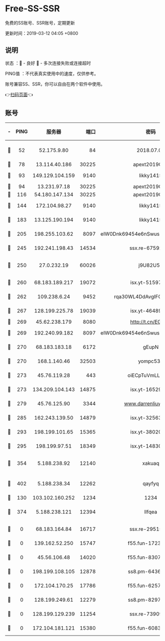 # Free-SS-SSR

免费的SS账号、SSR账号，定期更新

更新时间：2019-03-12 04:05 +0800

## 说明

状态     ：🙂 - 良好 🙁 - 多次连接失败或连接超时

PING值   ：不代表真实使用中的速度，仅供参考。

账号兼容SS、SSR，你可以自由在两个软件中使用。

👉[扫码页面](https://liesauer.github.io/Free-SS-SSR/)👈

## 账号

|-|PING|服务器|端口|密码|加密方式|区域|
|:----:|:----:|:-----:|-----:|:----:|:----:|:----:|
|🙂|52|52.175.9.80|84|2018.07.07|chacha20-ietf-poly1305|HK|
|🙂|78|13.114.40.186|30225|apext2019006|chacha20|JP|
|🙂|93|149.129.104.159|9140|likky1415|aes-256-cfb|HK|
|🙂|94|13.231.97.18|30225|apext2019006|chacha20|JP|
|🙂|116|54.180.147.134|30225|apext2019006|chacha20|KR|
|🙂|144|172.104.98.27|9140|likky1415|aes-256-cfb|JP|
|🙂|183|13.125.190.194|9140|likky1415|aes-256-cfb|KR|
|🙂|205|198.255.103.62|8097|eIW0Dnk69454e6nSwuspv9DmS201tQ0D|aes-256-cfb|US|
|🙂|245|192.241.198.43|14534|ssx.re-67592284|aes-256-cfb|US|
|🙂|250|27.0.232.19|60026|j9U82U53|xchacha20-ietf-poly1305|HK|
|🙂|260|68.183.189.217|19072|isx.yt-51597603|aes-256-cfb|SG|
|🙂|262|109.238.6.24|9452|rqa30WL4DdAvgIFG6Fs3znzTa|aes-256-cfb|FR|
|🙂|267|128.199.225.78|19039|isx.yt-46489348|aes-256-cfb|SG|
|🙂|269|45.62.238.179|8080|http://t.cn/EGJIyrl|rc4-md5|CA|
|🙂|269|192.240.99.182|8097|eIW0Dnk69454e6nSwuspv9DmS201tQ0D|aes-256-cfb|US|
|🙂|270|68.183.183.18|6172|gEupN|aes-256-cfb|SG|
|🙂|270|168.1.140.46|32503|yompc535|aes-256-cfb|AU|
|🙂|273|45.76.119.28|443|oiECpTuVmLLxk4Ts|aes-256-cfb|AU|
|🙂|273|134.209.104.143|14875|isx.yt-16529863|aes-256-cfb|SG|
|🙂|279|45.76.125.90|3344|www.darrenliuwei.com|aes-256-cfb|AU|
|🙂|285|162.243.139.50|14879|isx.yt-32563801|aes-256-cfb|US|
|🙂|293|198.199.101.65|15365|isx.yt-38020728|aes-256-cfb|US|
|🙂|295|198.199.97.51|18349|isx.yt-14830718|aes-256-cfb|US|
|🙂|354|5.188.238.92|12140|xakuaq|chacha20-ietf-poly1305|BR|
|🙂|402|5.188.238.34|12262|qayfyq|chacha20-ietf-poly1305|BR|
|🙂|130|103.102.160.252|1234|1234|rc4-md5|JP|
|🙂|374|5.188.238.121|12394|llfqea|chacha20-ietf-poly1305|BR|
|🙁|0|68.183.164.84|16717|ssx.re-29515291|aes-256-cfb|US|
|🙁|0|139.162.52.250|15747|f55.fun-17230136|aes-256-cfb|SG|
|🙁|0|45.56.106.48|14020|f55.fun-83074215|aes-256-cfb|US|
|🙁|0|198.199.108.105|12878|ss8.pm-64367919|aes-256-cfb|US|
|🙁|0|172.104.170.25|17786|f55.fun-62574442|aes-256-cfb|SG|
|🙁|0|128.199.249.61|12279|ss8.pm-82976192|aes-256-cfb|SG|
|🙁|0|128.199.129.239|11254|ssx.re-73909730|aes-256-cfb|SG|
|🙁|0|172.104.181.121|15380|f55.fun-60831273|aes-256-cfb|SG|
